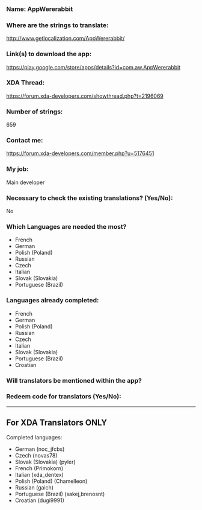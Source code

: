 <!-- Name of your app -->
### Name: AppWererabbit

<!-- Provide a public accessible link, where the translation can be discussed and improved. (paid platforms are not allowed) -->
### Where are the strings to translate:
http://www.getlocalization.com/AppWererabbit/  

### Link(s) to download the app:
https://play.google.com/store/apps/details?id=com.aw.AppWererabbit  

<!-- Optional -->
### XDA Thread:
https://forum.xda-developers.com/showthread.php?t=2196069  

### Number of strings:
659  
  
<!-- Provide an email address, your account on social networks...-->
### Contact me:
https://forum.xda-developers.com/member.php?u=5176451  
  
<!-- Tell us if you are the main developer, community manager, designer,...-->
### My job:
Main developer  

<!-- If you only want to receive translations for untranslated strings only -->
### Necessary to check the existing translations? (Yes/No):
No

<!-- Optional -->
### Which Languages are needed the most?
* French
* German
* Polish (Poland)
* Russian
* Czech
* Italian
* Slovak (Slovakia)
* Portuguese (Brazil)

### Languages already completed:
* French
* German
* Polish (Poland)
* Russian
* Czech
* Italian
* Slovak (Slovakia)
* Portuguese (Brazil)
* Croatian

<!-- Credits are always appreciated -->
### Will translators be mentioned within the app?

<!-- Some developers offer redeem codes to thank translators and/or to help them to translate strings that are specific to PRO features. Please explain how to request one -->
### Redeem code for translators (Yes/No):

***

## For XDA Translators ONLY
Completed languages:
<!-- Add your XDA username next to your language(s) -->
* German (noc_jfcbs)
* Czech (novas78)
* Slovak (Slovakia) (pyler)
* French (Primokorn)
* Italian (xda_dentex)
* Polish (Poland) (Chamelleon)
* Russian (gaich)
* Portuguese (Brazil) (sakej,brenosnt)
* Croatian (dugi9991)
